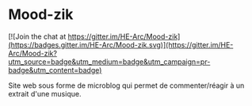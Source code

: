 # Mood-zik

[![Join the chat at https://gitter.im/HE-Arc/Mood-zik](https://badges.gitter.im/HE-Arc/Mood-zik.svg)](https://gitter.im/HE-Arc/Mood-zik?utm_source=badge&utm_medium=badge&utm_campaign=pr-badge&utm_content=badge)

Site web sous forme de microblog qui permet de commenter/réagir à un extrait d'une musique.
